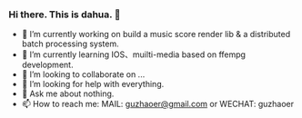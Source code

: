 ### Hi there. This is dahua. 👋


- 🔭 I’m currently working on build a music score render lib & a distributed batch processing system.
- 🌱 I’m currently learning IOS、muilti-media based on ffempg development.
- 👯 I’m looking to collaborate on ...
- 🤔 I’m looking for help with everything.
- 💬 Ask me about nothing.
- 📫 How to reach me: MAIL: guzhaoer@gmail.com or WECHAT: guzhaoer

